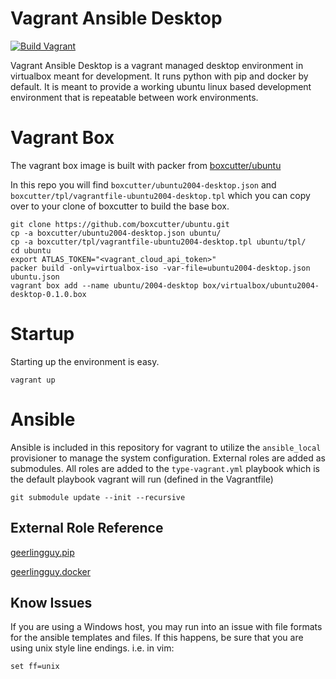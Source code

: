 # Vagrant Ansible Desktop
[![Build Vagrant](https://github.com/rkialashaki/vagrant-ansible-desktop/workflows/Build%20Vagrant/badge.svg?branch=master)](https://github.com/rkialashaki/vagrant-ansible-desktop/actions)

Vagrant Ansible Desktop is a vagrant managed desktop environment in virtualbox meant for development.  It runs python with pip and docker by default.  It is meant to provide a working ubuntu linux based development environment that is repeatable between work environments.  

# Vagrant Box

The vagrant box image is built with packer from [boxcutter/ubuntu](https://github.com/boxcutter/ubuntu)

In this repo you will find `boxcutter/ubuntu2004-desktop.json` and `boxcutter/tpl/vagrantfile-ubuntu2004-desktop.tpl` which you can copy over to your clone of boxcutter to build the base box.

```
git clone https://github.com/boxcutter/ubuntu.git
cp -a boxcutter/ubuntu2004-desktop.json ubuntu/
cp -a boxcutter/tpl/vagrantfile-ubuntu2004-desktop.tpl ubuntu/tpl/
cd ubuntu
export ATLAS_TOKEN="<vagrant_cloud_api_token>"
packer build -only=virtualbox-iso -var-file=ubuntu2004-desktop.json ubuntu.json
vagrant box add --name ubuntu/2004-desktop box/virtualbox/ubuntu2004-desktop-0.1.0.box
```

# Startup

Starting up the environment is easy.

```
vagrant up
```

# Ansible

Ansible is included in this repository for vagrant to utilize the `ansible_local` provisioner to manage the system configuration.  External roles are added as submodules.  All roles are added to the `type-vagrant.yml` playbook which is the default playbook vagrant will run (defined in the Vagrantfile)

```
git submodule update --init --recursive
```

## External Role Reference

[geerlingguy.pip](https://galaxy.ansible.com/geerlingguy/pip)

[geerlingguy.docker](https://galaxy.ansible.com/geerlingguy/docker)


## Know Issues

If you are using a Windows host, you may run into an issue with file formats
for the ansible templates and files.  If this happens, be sure that you are
using unix style line endings.  i.e. in vim:

```
set ff=unix
```
